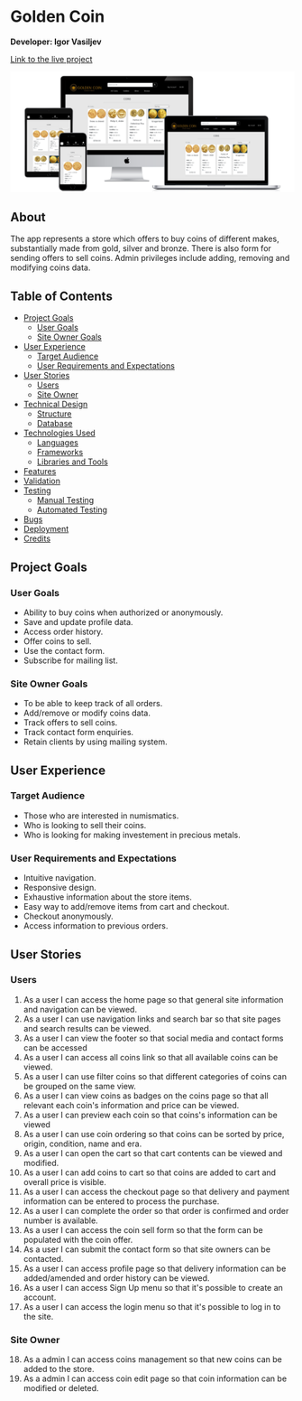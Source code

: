 # Golden Coin

**Developer: Igor Vasiljev**

[Link to the live project](https://goldencoin.herokuapp.com/)

![logo](media/all-devices-black.png)

## About

The app represents a store which offers to buy coins of different makes, substantially made from gold, silver and bronze. There is also form for sending offers to sell coins.
Admin privileges include adding, removing and modifying coins data.

## Table of Contents

  - [Project Goals](#project-goals)
    - [User Goals](#user-goals)
    - [Site Owner Goals](#site-owner-goals)
  - [User Experience](#user-experience)
    - [Target Audience](#target-audience)
    - [User Requirements and Expectations](#user-requirements-and-expectations)
  - [User Stories](#user-stories)
    - [Users](#users)
    - [Site Owner](#site-owner)
  - [Technical Design](#technical-design)
    - [Structure](#structure)
    - [Database](#database)
  - [Technologies Used](#technologies-used)
    - [Languages](#languages)
    - [Frameworks](#frameworks)
    - [Libraries and Tools](#libraries-and-tools)
  - [Features](#features)
  - [Validation](#validation)
  - [Testing](#testing)
    - [Manual Testing](#manual-testing)
    - [Automated Testing](#automated-testing)
  - [Bugs](#bugs)
  - [Deployment](#deployment)
  - [Credits](#credits)

## Project Goals

### User Goals

- Ability to buy coins when authorized or anonymously.
- Save and update profile data.
- Access order history.
- Offer coins to sell.
- Use the contact form.
- Subscribe for mailing list.

### Site Owner Goals

- To be able to keep track of all orders.
- Add/remove or modify coins data.
- Track offers to sell coins.
- Track contact form enquiries.
- Retain clients by using mailing system.

## User Experience

### Target Audience

- Those who are interested in numismatics.
- Who is looking to sell their coins.
- Who is looking for making investement in precious metals.

### User Requirements and Expectations

- Intuitive navigation.
- Responsive design.
- Exhaustive information about the store items.
- Easy way to add/remove items from cart and checkout.
- Checkout anonymously.
- Access information to previous orders.

## User Stories

### Users

1. As a user I can access the home page so that general site information and navigation can be viewed.
2. As a user I can use navigation links and search bar so that site pages and search results can be viewed.
3. As a user I can view the footer so that social media and contact forms can be accessed
4. As a user I can access all coins link so that all available coins can be viewed.
5. As a user I can use filter coins so that different categories of coins can be grouped on the same view.
6. As a user I can view coins as badges on the coins page so that all relevant each coin's information and price can be viewed.
7. As a user I can preview each coin so that coins's information can be viewed
8. As a user I can use coin ordering so that coins can be sorted by price, origin, condition, name and era.
9. As a user I can open the cart so that cart contents can be viewed and modified.
10. As a user I can add coins to cart so that coins are added to cart and overall price is visible.
11. As a user I can access the checkout page so that delivery and payment information can be entered to process the purchase.
12. As a user I can complete the order so that order is confirmed and order number is available.
13. As a user I can access the coin sell form so that the form can be populated with the coin offer.
14. As a user I can submit the contact form so that site owners can be contacted.
15. As a user I can access profile page so that delivery information can be added/amended and order history can be viewed.
16. As a user I can access Sign Up menu so that it's possible to create an account.
17. As a user I can access the login menu so that it's possible to log in to the site.

### Site Owner

18. As a admin I can access coins management so that new coins can be added to the store.
19. As a admin I can access coin edit page so that coin information can be modified or deleted.
